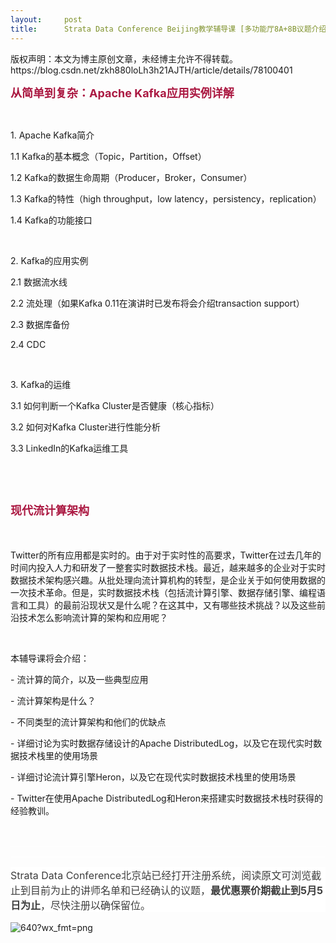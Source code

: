 ```yaml
---
layout:     post
title:      Strata Data Conference Beijing教学辅导课 [多功能厅8A+8B议题介绍]
---
```

<div id="article_content" class="article_content clearfix csdn-tracking-statistics" data-pid="blog" data-mod="popu_307" data-dsm="post">
								<div class="article-copyright">
					版权声明：本文为博主原创文章，未经博主允许不得转载。					https://blog.csdn.net/zkh880loLh3h21AJTH/article/details/78100401				</div>
								            <link rel="stylesheet" href="https://csdnimg.cn/release/phoenix/template/css/ck_htmledit_views-f76675cdea.css">
						<div class="htmledit_views" id="content_views">
                <p><span style="color:rgb(171,25,66);font-size:18px;"><strong>从简单到复杂：Apache Kafka应用实例详解</strong></span></p> 
<p><br></p> 
<p>1. Apache Kafka简介</p> 
<p>1.1 Kafka的基本概念（Topic，Partition，Offset）</p> 
<p>1.2 Kafka的数据生命周期（Producer，Broker，Consumer）</p> 
<p>1.3 Kafka的特性（high throughput，low latency，persistency，replication）</p> 
<p>1.4 Kafka的功能接口</p> 
<p><br></p> 
<p>2. Kafka的应用实例</p> 
<p>2.1 数据流水线</p> 
<p>2.2 流处理（如果Kafka 0.11在演讲时已发布将会介绍transaction support）</p> 
<p>2.3 数据库备份</p> 
<p>2.4 CDC</p> 
<p><br></p> 
<p>3. Kafka的运维</p> 
<p>3.1 如何判断一个Kafka Cluster是否健康（核心指标）</p> 
<p>3.2 如何对Kafka Cluster进行性能分析</p> 
<p>3.3 LinkedIn的Kafka运维工具</p> 
<p><br></p> 
<p><br></p> 
<p><span style="color:rgb(171,25,66);font-size:18px;"><strong>现代流计算架构</strong></span></p> 
<p><span style="color:rgb(171,25,66);font-size:18px;"><strong><br></strong></span></p> 
<p>Twitter的所有应用都是实时的。由于对于实时性的高要求，Twitter在过去几年的时间内投入人力和研发了一整套实时数据技术栈。最近，越来越多的企业对于实时数据技术架构感兴趣。从批处理向流计算机构的转型，是企业关于如何使用数据的一次技术革命。但是，实时数据技术栈（包括流计算引擎、数据存储引擎、编程语言和工具）的最前沿现状又是什么呢？在这其中，又有哪些技术挑战？以及这些前沿技术怎么影响流计算的架构和应用呢？</p> 
<p><br></p> 
<p>本辅导课将会介绍：</p> 
<p>- 流计算的简介，以及一些典型应用</p> 
<p>- 流计算架构是什么？</p> 
<p>- 不同类型的流计算架构和他们的优缺点</p> 
<p>- 详细讨论为实时数据存储设计的Apache DistributedLog，以及它在现代实时数据技术栈里的使用场景</p> 
<p>- 详细讨论流计算引擎Heron，以及它在现代实时数据技术栈里的使用场景</p> 
<p>- Twitter在使用Apache DistributedLog和Heron来搭建实时数据技术栈时获得的经验教训。</p> 
<p><br></p> 
<hr style="color:rgb(62,62,62);font-size:16px;background-color:rgb(255,255,255);"><hr style="color:rgb(62,62,62);font-size:16px;background-color:rgb(255,255,255);"><p style="min-height:1em;color:rgb(62,62,62);font-size:16px;background-color:rgb(255,255,255);"><span>Strata Data Conference北京站已经打开注册系统，阅读原文可浏览截止到目前为止的讲师名单和已经确认的议题，<strong>最优惠票价期截止到5月5日为止</strong>，</span><span style="font-family:'宋体';">尽快注册以确保留位</span><span>。</span></p> 
<p><img src="https://ss.csdn.net/p?http://mmbiz.qpic.cn/mmbiz_png/8O5borklZbkv0HSqKv7GibzpO9bJb7nkX29bqfXUx1yNfony3R283aaWKeAe1UbdV9scGRuh1G0jSY5sZDib3ZiaQ/640?wx_fmt=png" alt="640?wx_fmt=png"></p> 
<p><br></p>            </div>
                </div>